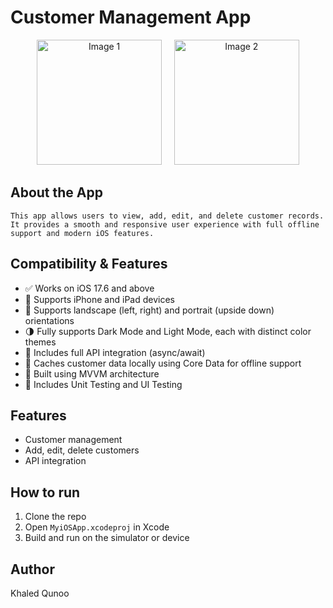 # Customer Management App


<p align="center">
  <img src="https://drive.google.com/uc?export=view&id=1yuvrfFrt0TQPzoKQfN1aJQaC-DTRPP62" width="200" alt="Image 1" />
  &nbsp;&nbsp;&nbsp;
  <img src="https://drive.google.com/uc?export=view&id=1p3pm0y6dPtuss_zhBQMxCzExzbpIpwAv" width="200" alt="Image 2" />
</p>

## About the App

    This app allows users to view, add, edit, and delete customer records. 
    It provides a smooth and responsive user experience with full offline support and modern iOS features.

## Compatibility & Features

- ✅ Works on iOS 17.6 and above
- 📱 Supports iPhone and iPad devices
- 🔄 Supports landscape (left, right) and portrait (upside down) orientations
- 🌗 Fully supports Dark Mode and Light Mode, each with distinct color themes
- 🔌 Includes full API integration (async/await)
- 💾 Caches customer data locally using Core Data for offline support
- 🧱 Built using MVVM architecture
- 🧪 Includes Unit Testing and UI Testing

## Features

- Customer management
- Add, edit, delete customers
- API integration

## How to run

1. Clone the repo
2. Open `MyiOSApp.xcodeproj` in Xcode
3. Build and run on the simulator or device

## Author

Khaled Qunoo
